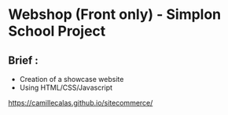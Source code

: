 # Webshop (Front only) - Simplon School Project

## Brief :

- Creation of a showcase website
- Using HTML/CSS/Javascript

https://camillecalas.github.io/sitecommerce/
